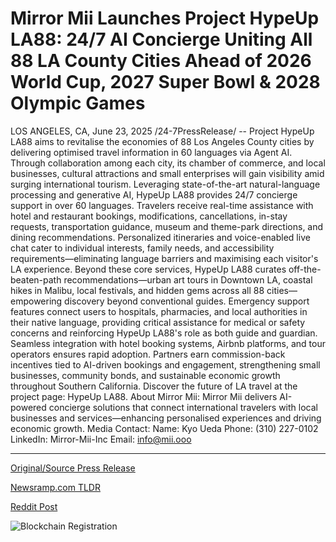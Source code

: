# Mirror Mii Launches Project HypeUp LA88: 24/7 AI Concierge Uniting All 88 LA County Cities Ahead of 2026 World Cup, 2027 Super Bowl &amp; 2028 Olympic Games

LOS ANGELES, CA, June 23, 2025 /24-7PressRelease/ -- Project HypeUp LA88 aims to revitalise the economies of 88 Los Angeles County cities by delivering optimised travel information in 60 languages via Agent AI. Through collaboration among each city, its chamber of commerce, and local businesses, cultural attractions and small enterprises will gain visibility amid surging international tourism.  Leveraging state-of-the-art natural-language processing and generative AI, HypeUp LA88 provides 24/7 concierge support in over 60 languages. Travelers receive real-time assistance with hotel and restaurant bookings, modifications, cancellations, in-stay requests, transportation guidance, museum and theme-park directions, and dining recommendations. Personalized itineraries and voice-enabled live chat cater to individual interests, family needs, and accessibility requirements—eliminating language barriers and maximising each visitor's LA experience.  Beyond these core services, HypeUp LA88 curates off-the-beaten-path recommendations—urban art tours in Downtown LA, coastal hikes in Malibu, local festivals, and hidden gems across all 88 cities—empowering discovery beyond conventional guides.  Emergency support features connect users to hospitals, pharmacies, and local authorities in their native language, providing critical assistance for medical or safety concerns and reinforcing HypeUp LA88's role as both guide and guardian.  Seamless integration with hotel booking systems, Airbnb platforms, and tour operators ensures rapid adoption. Partners earn commission-back incentives tied to AI-driven bookings and engagement, strengthening small businesses, community bonds, and sustainable economic growth throughout Southern California.  Discover the future of LA travel at the project page: HypeUp LA88.  About Mirror Mii: Mirror Mii delivers AI-powered concierge solutions that connect international travelers with local businesses and services—enhancing personalised experiences and driving economic growth.  Media Contact: Name: Kyo Ueda Phone: (310) 227-0102 LinkedIn: Mirror-Mii-Inc  Email: info@mii.ooo 

---

[Original/Source Press Release](https://www.24-7pressrelease.com/press-release/524079/mirror-mii-launches-project-hypeup-la88-247-ai-concierge-uniting-all-88-la-county-cities-ahead-of-2026-world-cup-2027-super-bowl-2028-olympic-games)
                    

[Newsramp.com TLDR](https://newsramp.com/curated-news/hypeup-la88-revolutionizing-la-travel-with-ai-in-60-languages/14770de5b672e8792c35e1d75cd68faf) 

 



[Reddit Post](https://www.reddit.com/r/newsramp/comments/1liab8i/hypeup_la88_revolutionizing_la_travel_with_ai_in/) 



![Blockchain Registration](https://cdn.newsramp.app/24-7PressRelease/qrcode/256/23/epichU9w.webp)